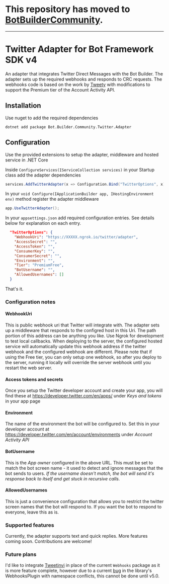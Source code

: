 # This repository has moved to [BotBuilderCommunity](https://github.com/BotBuilderCommunity/botbuilder-community-dotnet/tree/develop/libraries/Bot.Builder.Community.Adapters.Twitter).

---

# Twitter Adapter for Bot Framework SDK v4

An adapter that integrates Twitter Direct Messages with the Bot Builder. The adapter sets up the required webhooks and responds to CRC requests.
The webhooks code is based on the work by [Tweety](https://github.com/mmgrt/Tweety) with modifications to support the Premium tier of the Account Activity API.

## Installation

Use nuget to add the required dependencies

    dotnet add package Bot.Builder.Community.Twitter.Adapter

## Configuration

Use the provided extensions to setup the adapter, middleware and hosted service in .NET Core

Inside `ConfigureServices(IServiceCollection services)` in your Startup class add the adapter dependencies

```cs
services.AddTwitterAdapter(x => Configuration.Bind("TwitterOptions", x));
```

In your `void Configure(IApplicationBuilder app, IHostingEnvironment env)` method register the adapter middleware

```cs
app.UseTwitterAdapter();
```

In your `appsettings.json` add required configuration entries. See details below for explanation on each entry.

```json
  "TwitterOptions": {
    "WebhookUri": "https://XXXXX.ngrok.io/twitter/adapter",
    "AccessSecret": "",
    "AccessToken": "",
    "ConsumerKey": "",
    "ConsumerSecret": "",
    "Environment": "",
    "Tier": "PremiumFree",
    "BotUsername": "",
    "AllowedUsernames": []
  }
```

That's it.

### Configuration notes

#### WebhookUri

This is public webhook uri that Twitter will integrate with. The adapter sets up a middleware that responds to the configred host in this Uri. The path portion of this address can be anything you like. Use Ngrok for development to test local callbacks.
When deploying to the server, the configured hosted service will automatically update this webhook address if the twitter webhook and the configured webhook are different.
Please note that if using the Free tier, you can only setup one webhook, so after you deploy to the server, running it locally will override the server webhook until you restart the web server.

#### Access tokens and secrets

Once you setup the Twitter developer account and create your app, you will find these at https://developer.twitter.com/en/apps/ under *Keys and tokens* in your app page

#### Environment

The name of the environment the bot will be configured to. Set this in your developer account at https://developer.twitter.com/en/account/environments under *Account Activity API*

#### BotUsername

This is the *App owner* configured in the above URL. This must be set to match the bot screen name - it used to detect and ignore messages that the bot sends to users. *If the username doesn't match, the bot will send it's response back to itself and get stuck in recursive calls.*

#### AllowedUsernames

This is just a convenience configuration that allows you to restrict the twitter screen names that the bot will respond to. If you want the bot to respond to everyone, leave this as is.

### Supported features

Currently, the adapter supports text and quick replies. More features coming soon. Contributions are welcome!

### Future plans

I'd like to integrate [Tweetinvi](https://github.com/linvi/tweetinvi) in place of the current `Webhooks` package as it is more feature complete, however due to a current [bug](https://github.com/linvi/tweetinvi/issues/849) in the library's WebhooksPlugin with namespace conflicts, this cannot be done until v5.0.

